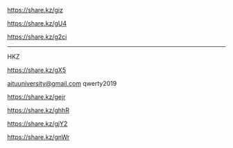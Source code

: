 https://share.kz/giz

https://share.kz/gU4

https://share.kz/g2ci

----------------------------------------
HKZ

https://share.kz/gX5

aituuniversity@gmail.com
qwerty2019


https://share.kz/gejr


https://share.kz/ghhR


https://share.kz/gjY2

https://share.kz/gnWr
